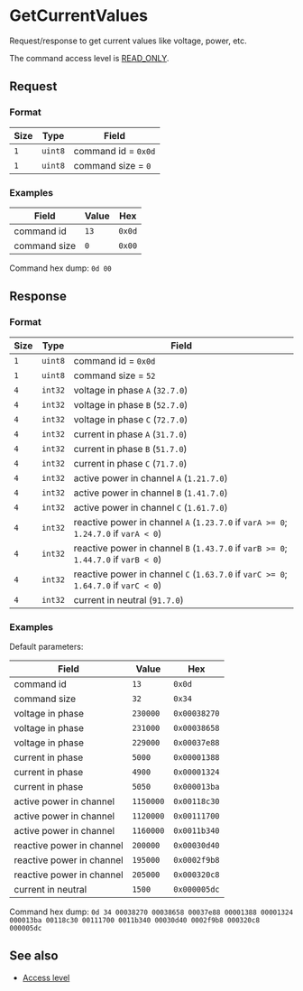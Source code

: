 # GetCurrentValues

Request/response to get current values like voltage, power, etc.

The command access level is [READ_ONLY](../basics.md#command-access-level).


## Request

### Format

| Size | Type    | Field               |
| ---- | ------- | ------------------- |
| `1`  | `uint8` | command id = `0x0d` |
| `1`  | `uint8` | command size = `0`  |

### Examples

| Field        | Value | Hex    |
| ------------ | ----- | ------ |
| command id   | `13`  | `0x0d` |
| command size | `0`   | `0x00` |

Command hex dump: `0d 00`


## Response

### Format

| Size | Type    | Field                                                                               |
| ---- | ------- | ----------------------------------------------------------------------------------- |
| `1`  | `uint8` | command id = `0x0d`                                                                 |
| `1`  | `uint8` | command size = `52`                                                                 |
| `4`  | `int32` | voltage in phase `A` (`32.7.0`)                                                     |
| `4`  | `int32` | voltage in phase `B` (`52.7.0`)                                                     |
| `4`  | `int32` | voltage in phase `C` (`72.7.0`)                                                     |
| `4`  | `int32` | current in phase `A` (`31.7.0`)                                                     |
| `4`  | `int32` | current in phase `B` (`51.7.0`)                                                     |
| `4`  | `int32` | current in phase `C` (`71.7.0`)                                                     |
| `4`  | `int32` | active power in channel `A` (`1.21.7.0`)                                            |
| `4`  | `int32` | active power in channel `B` (`1.41.7.0`)                                            |
| `4`  | `int32` | active power in channel `C` (`1.61.7.0`)                                            |
| `4`  | `int32` | reactive power in channel `A` (`1.23.7.0` if `varA >= 0`; `1.24.7.0` if `varA < 0`) |
| `4`  | `int32` | reactive power in channel `B` (`1.43.7.0` if `varB >= 0`; `1.44.7.0` if `varB < 0`) |
| `4`  | `int32` | reactive power in channel `C` (`1.63.7.0` if `varC >= 0`; `1.64.7.0` if `varC < 0`) |
| `4`  | `int32` | current in neutral (`91.7.0`)                                                       |

### Examples

Default parameters:

| Field                     | Value     | Hex          |
| ------------------------- | --------- | ------------ |
| command id                | `13`      | `0x0d`       |
| command size              | `32`      | `0x34`       |
| voltage in phase          | `230000`  | `0x00038270` |
| voltage in phase          | `231000`  | `0x00038658` |
| voltage in phase          | `229000`  | `0x00037e88` |
| current in phase          | `5000`    | `0x00001388` |
| current in phase          | `4900`    | `0x00001324` |
| current in phase          | `5050`    | `0x000013ba` |
| active power in channel   | `1150000` | `0x00118c30` |
| active power in channel   | `1120000` | `0x00111700` |
| active power in channel   | `1160000` | `0x0011b340` |
| reactive power in channel | `200000`  | `0x00030d40` |
| reactive power in channel | `195000`  | `0x0002f9b8` |
| reactive power in channel | `205000`  | `0x000320c8` |
| current in neutral        | `1500`    | `0x000005dc` |

Command hex dump: `0d 34 00038270 00038658 00037e88 00001388 00001324 000013ba 00118c30 00111700 0011b340 00030d40 0002f9b8 000320c8 000005dc`


## See also

* [Access level](../basics.md#command-access-level)

